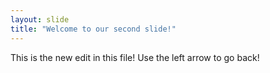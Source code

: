 ```yaml
---
layout: slide
title: "Welcome to our second slide!"
---
```

This is the new edit in this file!
Use the left arrow to go back!
